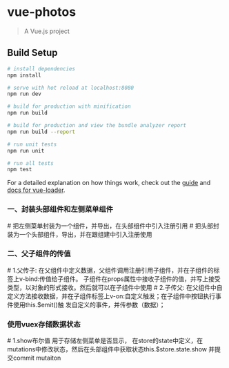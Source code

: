 # vue-photos

> A Vue.js project

## Build Setup

``` bash
# install dependencies
npm install

# serve with hot reload at localhost:8080
npm run dev

# build for production with minification
npm run build

# build for production and view the bundle analyzer report
npm run build --report

# run unit tests
npm run unit

# run all tests
npm test
```

For a detailed explanation on how things work, check out the [guide](http://vuejs-templates.github.io/webpack/) and [docs for vue-loader](http://vuejs.github.io/vue-loader).


 <h3>一、封装头部组件和左侧菜单组件</h3>
# 把左侧菜单封装为一个组件，并导出，在头部组件中引入注册引用
# 把头部封装为一个头部组件，导出，并在跟组建中引入注册使用

<h3>二、父子组件的传值</h3>
# 1.父传子: 在父组件中定义数据，父组件调用注册引用子组件，并在子组件的标签上v-bind:传值给子组件。
            子组件在props属性中接收子组件的值，并写上接受类型，以对象的形式接收。然后就可以在子组件中使用		
# 2.子传父: 在父组件中自定义方法接收数据，并在子组件标签上v-on:自定义触发；在子组件中按钮执行事件使用this.$emit()触 
             发自定义的事件，并传参数（数据）；
		  
<h3>使用vuex存储数据状态</h3>
# 1.show布尔值   用于存储左侧菜单是否显示， 在store的state中定义，在mutations中修改状态，然后在头部组件中获取状态this.$store.state.show
                 并提交commit mutaiton
				 
                